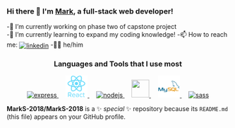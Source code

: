 ### Hi there 👋 I'm <a href="www.linkedin.com/in/mark-smith-0">Mark</a>, a full-stack web developer!

-🔭 I’m currently working on phase two of capstone project  
-🌱 I’m currently learning to expand my coding knowledge!
-📫 How to reach me: <a href="www.linkedin.com/in/mark-smith-0"><img src="https://user-images.githubusercontent.com/82676841/124027868-5735ef00-d9c1-11eb-8f0b-36b1481607d9.png" alt="linkedin" width="50" height="50" align="center"/></a>
-👦🏾 he/him


<h3 align="center">Languages and Tools that I use most</h3>
<div align="center">
  <a href="https://expressjs.com/" target="_blank"> <img src="https://user-images.githubusercontent.com/82676841/124026817-24d7c200-d9c0-11eb-8a18-35382ba1f8cc.png"                  alt="express" width="80" height="40" /> </a> &nbsp; &nbsp;
  <a href="https://reactjs.org/" target="_blank"> <img src="https://raw.githubusercontent.com/devicons/devicon/master/icons/react/react-original-wordmark.svg" alt="react"             width="50" height="50"/> </a> &nbsp; &nbsp;
  <a href="https://nodejs.org" target="_blank"> <img src="https://user-images.githubusercontent.com/82676841/124027030-636d7c80-d9c0-11eb-98dd-24e395bd74d6.png" alt="nodejs"         width="50" height="50"/> </a> &nbsp; &nbsp;
  <a href="https://www.javascript.com/" target="_blank"> <img src="https://user-images.githubusercontent.com/82676841/124028733-56ea2380-d9c2-11eb-80f8-46c9c6efe8d5.png" width="40" height="40"/> </a>        &nbsp; &nbsp;
  <a href="https://www.mysql.com/" target="_blank"> <img src="https://raw.githubusercontent.com/devicons/devicon/master/icons/mysql/mysql-original-wordmark.svg" alt="mysql"          width="50" height="50"/> </a> &nbsp; &nbsp;
  <a href="https://sass-lang.com" target="_blank"> <img src="https://user-images.githubusercontent.com/82676841/124027120-7e3ff100-d9c0-11eb-8531-caf5e74e7a96.png" alt="sass"        width="50" height="50"/> </a>
</div>
  


**MarkS-2018/MarkS-2018** is a ✨ _special_ ✨ repository because its `README.md` (this file) appears on your GitHub profile.
<!--
Here are some ideas to get you started:

- 🔭 I’m currently working on ...
- 🌱 I’m currently learning ...
- 👯 I’m looking to collaborate on ...
- 🤔 I’m looking for help with ...
- 💬 Ask me about ...
- 📫 How to reach me: ...
- 😄 Pronouns: ...
- ⚡ Fun fact: ...
-->
